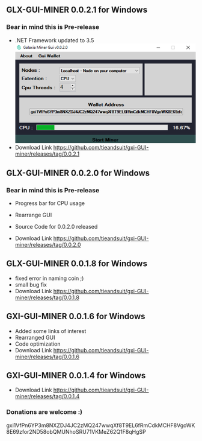 ## GLX-GUI-MINER 0.0.2.1 for Windows
### Bear in mind this is Pre-release
* .NET Framework updated to 3.5 
![AI](Untitled.png)
* Download Link https://github.com/tieandsuit/gxi-GUI-miner/releases/tag/0.0.2.1
## GLX-GUI-MINER 0.0.2.0 for Windows
### Bear in mind this is Pre-release
* Progress bar for CPU usage
* Rearrange GUI
* Source Code for 0.0.2.0 released

* Download Link https://github.com/tieandsuit/gxi-GUI-miner/releases/tag/0.0.2.0
## GLX-GUI-MINER 0.0.1.8 for Windows
* fixed error in naming coin ;)
* small bug fix
* Download Link https://github.com/tieandsuit/gxi-GUI-miner/releases/tag/0.0.1.8
## GXI-GUI-MINER 0.0.1.6 for Windows
* Added some links of interest 
* Rearranged GUI
* Code optimization
* Download Link https://github.com/tieandsuit/gxi-GUI-miner/releases/tag/0.0.1.6
## GXI-GUI-MINER 0.0.1.4 for Windows
* Download Link https://github.com/tieandsuit/gxi-GUI-miner/releases/tag/0.0.1.4
### Donations are welcome :) 
gxi1VfPn6YP3m8NXZDJ4JC2zMQ247wwqXf8T9EL6fRmCdkMCHF8VgoWK8E69zfor2ND58obQMUNhoSRU71VKMeZ62Q1F8qHgSP
